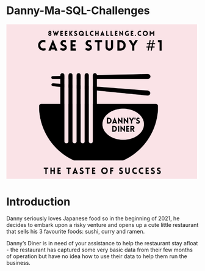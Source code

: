   # Danny-Ma-SQL-Challenges

![Logo](https://github.com/PuneetSingh14/Danny-Ma-SQL-Challenges/blob/main/Danny-Ma-SQL-Challenges%20Logo.png)

# Introduction
Danny seriously loves Japanese food so in the beginning of 2021, he decides to embark upon a risky venture and opens up a cute little restaurant that sells his 3 favourite foods: sushi, curry and ramen.

Danny’s Diner is in need of your assistance to help the restaurant stay afloat - the restaurant has captured some very basic data from their few months of operation but have no idea how to use their data to help them run the business.
